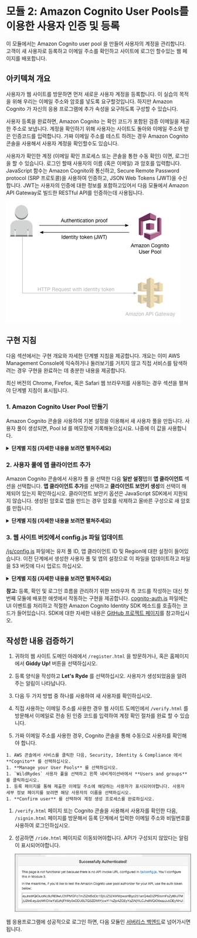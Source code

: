 # 모듈 2: Amazon Cognito User Pools를 이용한 사용자 인증 및 등록

이 모듈에서는 Amazon Cognito user pool 을 만들어 사용자의 계정을 관리합니다. 고객이 새 사용자로 등록하고 이메일 주소를 확인하고 사이트에 로그인 할수있는 웹 페이지를 배포합니다.

## 아키텍쳐 개요

사용자가 웹 사이트를 방문하면 먼저 새로운 사용자 계정을 등록합니다. 이 실습의 목적을 위해 우리는 이메일 주소와 암호를 넣도록 요구할것입니다. 하지만 Amazon Cognito 가 자신의 응용 프로그램에 추가 속성을 요구하도록 구성할 수 있습니다.

사용자 등록을 완료하면, Amazon Cognito 는 확인 코드가 포함된 검증 이메일을 제공한 주소로 보냅니다. 계정을 확인하기 위해 사용자는 사이트도 돌아와 이메일 주소와 받은 인증코드를 입력합니다. 가짜 이메일 주소를 테스트 하려는 경우 Amazon Cognito 콘솔을 사용해서 사용자 계정을 확인할수도 있습니다.

사용자가 확인한 계정 (이메일 확인 프로세스 또는 콘솔을 통한 수동 확인) 이면, 로그인을 할 수 있습니다. 로그인 할때 사용자의 이름 (혹은 이메일) 과 암호를 입력합니다. JavaScript 함수는 Amazon Cognito와 통신하고, Secure Remote Password protocol (SRP 프로토콜)을 사용하여 인증하고, JSON Web Tokens (JWT)을 수신합니다. JWT는 사용자의 인증에 대한 정보를 포함하고있어서 다음 모듈에서 Amazon API Gateway로 빌드한 RESTful API를 인증하는데 사용됩니다.

![인증 아키텍쳐](../images/authentication-architecture.png)

## 구현 지침

다음 섹션에서는 구현 개요와 자세한 단계별 지침을 제공합니다. 개요는 이미 AWS Management Console에 익숙하거나 둘러보기를 거치지 않고 직접 서비스를 탐색하려는 경우 구현을 완료하는 데 충분한 내용을 제공합니다.

최신 버전의 Chrome, Firefox, 혹은 Safari 웹 브라우저를 사용하는 경우 섹션을 펼쳐야 단계별 지침이 표시됩니다.

### 1. Amazon Cognito User Pool 만들기

Amazon Cognito 콘솔을 사용하여 기본 설정을 이용해서 새 사용자 풀을 만듭니다. 사용자 풀이 생성되면, Pool Id 를 메모장에 기록해놓으십시요. 나중에 이 값을 사용합니다.

<details>
<summary><strong>단계별 지침 (자세한 내용을 보려면 펼쳐주세요)</strong></summary><p>

1. AWS 콘솔에서 **Services** 를 클릭한 다음, 모바일 서비스에서 **Cognito** 를 선택하십시오.

1. **사용자 풀 관리** 을 선택하십시오.

1. **사용자 풀 생성** 을 선택하십시오.

1. `WildRydes`와 같은 사용자 풀 이름을 입력한 다음, **기본값 검토**를 선택하십시오.

    ![사용자 풀 만들기 스크린샷](../images/create-a-user-pool.png)

1. 리뷰 페이지에서, **풀 생성**을 클릭하십시오.

1. 새로 생성된 user pool 의 세부정보 페이지에서 **풀 ID** 를 확인하십시오. (메모장에 기록해놓으면 좋습니다)

</p></details>

### 2. 사용자 풀에 앱 클라이언트 추가

Amazon Cognito 콘솔에서 사용자 풀 을 선택한 다음 **일반 설정**탭의 **앱 클라이언트** 섹션을 선택합니다. **앱 클라이언트 추가**를 선택하고 **클라이언트 보안키 생성**의 선택이 해제되어 있는지 확인하십시오. 클라이언트 보안키 옵션은 JavaScript SDK에서 지원되지 않습니다. 생성된 암호로 앱을 만드는 경우 암호를 삭제하고 올바른 구성으로 새 암호를 만듭니다.

<details>
<summary><strong>단계별 지침 (자세한 내용을 보려면 펼쳐주세요)</strong></summary><p>

1. 사용자 풀에 대한 세부 정보 페이지의 왼쪽 탐색기 메뉴에서 **앱 클라이언트** 를 선택합니다.

1. **앱 클라이언트 추가**를 선택합니다.

1. 앱에 `WildRydesWebApp` 와 같은 이름을 지정합니다.

1. **클라이언트 보안키 생성** 옵션의 선택은 해제하십시오. 클라이언트 보안키 생성 옵션은 웹 브라우저 기반 응용 프로그램에서는 사용할 수 없습니다.

1. **앱 클라이언트 생성** 클릭하십시오.

   <kbd>![앱 클라이언트 만들기 스크린샷](../images/add-app.png)</kbd>

1. 새로 생성 된 응용 프로그램에 대한 **앱 클라이언트 ID** 를 미리 메모장에 복사해놓으십시오. 나중에 사용됩니다.

</p></details>

### 3. 웹 사이트 버킷에서 config.js 파일 업데이트

[/js/config.js](../1_StaticWebHosting/website/js/config.js) 파일에는 유저 풀 ID, 앱 클라이언트 ID 및 Region에 대한 설정이 들어있습니다. 이전 단계에서 생성한 사용자 풀 및 앱의 설정으로 이 파일을 업데이트하고 파일을 S3 버킷에 다시 업로드 하십시오.

<details>
<summary><strong>단계별 지침 (자세한 내용을 보려면 펼쳐주세요)</strong></summary><p>

1. 이 저장소의 첫번째 모듈 웹 사이트의 디렉토리에서 [config.js](../1_StaticWebHosting/website/js/config.js) 파일을 로컬 시스템으로 다운로드하십시오.

1. 원하는 텍스트 편집기를 사용하여 다운로드 한 파일을 엽니다.

1. `cognito` 섹션을 방금 생성한 사용자 풀과 앱에 대한 올바른 값으로 수정하십시오.

    생성한 사용자 풀을 선택하면 Amazon Cognito 콘솔의 일반 설정 페이지에서 `userPoolId` 값을 확인할 수 있습니다.

    ![Pool ID](../images/pool-id.png)

    왼쪽 네비게이션 바에서 **앱 클라이언트** 를 선택해서 `userPoolClientId` 값을 확인할 수 있습니다. 이전 섹션에서 생성한 앱에 대해 **앱 클라이언트 id** 입력란의 값을 사용합니다.

    ![Pool ID](../images/client-id.png)

    `region` 의 값은 사용자 풀을 생성한 AWS 지역 코드여야 합니다. 서울 리전은 `ap-northeast-2` 입니다.  사용할 코드를 잘 모르는 경우 풀 세부 정보 페이지에서 Pool ARN 값을 확인 할 수 있습니다. 지역코드는 ARN의 `arn:aws:cognito-idp:` 바로 뒤에 있는 부분입니다.

    수정된 config.js 파일은 다음과 같아야 합니다.
    ```JavaScript
    window._config = {
        cognito: {
            userPoolId: 'ap-northeast-2_X9dpNvODH', // chapter 2. e.g. ap-northeast-2_uXboG5pAb
            userPoolClientId: '4u3uslknetgp2fanpf81sttnqf', // chapter 2. e.g. 25ddkmj4v6hfsfvruhpfi7n4hv
            region: 'ap-northeast-2' // chapter 2. e.g. ap-northeast-2
        },
        api: {
            invokeUrl: '' // chapter 3. e.g. https://rc7nyt4tql.execute-api.ap-northeast-2.amazonaws.com/prod',
        }
    };
    ```

1. 수정된 파일을 저장하고 파일 이름이 여전히 `config.js`인지 확인하십시오.

1. [https://console.aws.amazon.com/s3/](https://console.aws.amazon.com/s3/) 로 접속해서 Amazon S3 콘솔을 엽니다.

1. 이전 모듈에서 작성한 Wild Rydes 웹 사이트 버킷을 선택하십시오.

1. `js` 폴더로 이동하십시오.

1. **Upload** 를 선택한 다음, **Add Files** 를 선택하십시오.

1. congig.js 파일의 로컬 수정 버전을 저장한 디렉토리를 찾아서 선택하고, **Open** 을 선택하십시오.

    ![s3-upload.png](../images/s3-upload.png)

1. 대화상자의 왼쪽에서 **Upload** 를 선택하십시오.

</p></details>

<p>

**참고:** 등록, 확인 및 로그인 흐름을 관리하기 위한 브라우저 측 코드를 작성하는 대신 첫번째 모듈에 배포한 애셋에서 작동하는 구현을 제공합니다. [cognito-auth.js](../1_StaticWebHosting/website/js/cognito-auth.js) 파일에는 UI 이벤트를 처리하고 적절한 Amazon Cognito Identity SDK 메소드를 호출하는 코드가 들어있습니다. SDK에 대한 자세한 내용은 [GitHub 프로젝트 페이지](https://github.com/aws/amazon-cognito-identity-js)를 참고하십시오.

</p>

## 작성한 내용 검증하기

1. 귀하의 웹 사이트 도메인 아래에서 `/register.html` 을 방문하거나, 혹은 홈페이지에서 **Giddy Up!** 버튼을 선택하십시오.

1. 등록 양식을 작성하고 **Let's Ryde** 를 선택하십시오. 사용자가 생성되었음을 알려주는 알림이 나타납니다.

1. 다음 두 가지 방법 중 하나를 사용하여 새 사용자를 확인하십시오.

  1. 직접 사용하는 이메일 주소를 사용한 경우 웹 사이트 도메인에서 `/verify.html` 를 방문해서 이메일로 전송 된 인증 코드를 입력하여 계정 확인 절차를 완료 할 수 있습니다.

  1. 가짜 이메일 주소를 사용한 경우, Cognito 콘솔을 통해 수동으로 사용자를 확인해야 합니다.

    1. AWS 콘솔에서 서비스를 클릭한 다음, Security, Identity & Compliance 에서 **Cognito** 를 선택하십시오.
    1. **Manage your User Pools** 를 선택하십시오.
    1. `WildRydes` 사용자 풀을 선택하고 왼쪽 네비게이션바에서 **Users and groups** 를 클릭하십시오.
    1. 등록 페이지를 통해 제출한 이메일 주소에 해당하는 사용자가 표시되어야합니다. 사용자 세부 정보 페이지를 보려면 해당 사용자의 이름을 선택하십시오.
    1. **Confirm user** 를 선택하여 계정 생성 프로세스를 완료하십시오.

1. `/verify.html` 페이지 또는 Cognito 콘솔을 사용해서 사용자를 확인한 다음, `/signin.html` 페이지를 방문해서 등록 단계에서 입력한 이메일 주소와 비밀번호를 사용하여 로그인하십시오.

1. 성공하면 `/ride.html` 페이지로 이동되어야합니다. API가 구성되지 않았다는 알림이 표시되어야합니다.

    ![로그인 성공 스크린샷](../images/successful-login.png)

웹 응용프로그램에 성공적으로 로그인 하면, 다음 모듈인 [서버리스 백엔드](../3_ServerlessBackend)로 넘어가시면 됩니다.
